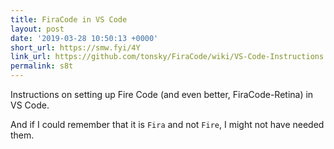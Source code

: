 ```yaml
---
title: FiraCode in VS Code
layout: post
date: '2019-03-28 10:50:13 +0000'
short_url: https://smw.fyi/4Y
link_url: https://github.com/tonsky/FiraCode/wiki/VS-Code-Instructions
permalink: s8t
---
```

Instructions on setting up Fire Code (and even better, FiraCode-Retina) in VS Code.

And if I could remember that it is `Fira` and not `Fire`, I might not have needed them.
